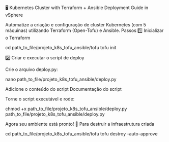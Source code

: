 🖥️ Kubernetes Cluster with Terraform + Ansible Deployment Guide in vSphere

Automatize a criação e configuração de cluster Kubernetes (com 5 máquinas) utilizando Terraform (Open-Tofu) e Ansible. 
Passos
1️⃣ Inicializar o Terraform

cd path_to_file/projeto_k8s_tofu_ansible/tofu
tofu init

2️⃣ Criar e executar o script de deploy

Crie o arquivo deploy.py:

nano path_to_file/projeto_k8s_tofu_ansible/deploy.py

Adicione o conteúdo do script Documentação do script

Torne o script executável e rode:

chmod +x path_to_file/projeto_k8s_tofu_ansible/deploy.py
path_to_file/projeto_k8s_tofu_ansible/deploy.py

Agora seu ambiente está pronto! 🚀
Para destruir a infraestrutura criada

cd path_to_file/projeto_k8s_tofu_ansible/tofu
tofu destroy -auto-approve
